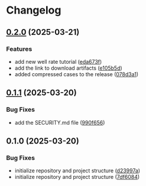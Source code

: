 # Changelog

## [0.2.0](https://github.com/equinor/everest-tutorials/compare/v0.1.1...v0.2.0) (2025-03-21)


### Features

* add new well rate tutorial ([eda673f](https://github.com/equinor/everest-tutorials/commit/eda673fe8a79a5fbb88311a4539d11391d1a7a64))
* add the link to download artifacts ([e105b5d](https://github.com/equinor/everest-tutorials/commit/e105b5d6c97237467e90ec66bab55e1e3efaa662))
* added compressed cases to the release ([078d3a1](https://github.com/equinor/everest-tutorials/commit/078d3a148bd1a4f6e5f31ab393b4eed8297e9583))

## [0.1.1](https://github.com/equinor/everest-tutorials/compare/v0.1.0...v0.1.1) (2025-03-20)


### Bug Fixes

* add the SECURITY.md file ([990f656](https://github.com/equinor/everest-tutorials/commit/990f65668b987895870cb021184caec0faa37091))

## 0.1.0 (2025-03-20)


### Bug Fixes

* initialize repository and project structure ([d23997a](https://github.com/equinor/everest-tutorials/commit/d23997a77c518eebd86aff2bb00233dbdf9c6cdb))
* initialize repository and project structure ([7df6084](https://github.com/equinor/everest-tutorials/commit/7df608451727344518558c1993cd60e238ec0c32))
